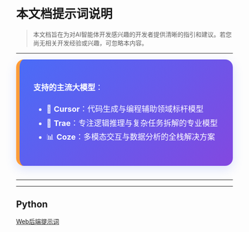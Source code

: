 # 本文档提示词说明
> 本文档旨在为对AI智能体开发感兴趣的开发者提供清晰的指引和建议。若您尚无相关开发经验或兴趣，可忽略本内容。
---


<div style="
    background: linear-gradient(135deg, #4a6cf7, #8348e0);
    padding: 2rem;
    border-radius: 18px;
    color: #fff;
    box-shadow: 0 8px 24px rgba(74, 108, 247, 0.18);
    border-left: 8px solid #ff9c38;
    font-size: 1.125rem;
    line-height: 1.8;
    margin-bottom: 2rem;
">

  **支持的主流大模型**：
  - 🚀 **Cursor**：代码生成与编程辅助领域标杆模型
  - 🧠 **Trae**：专注逻辑推理与复杂任务拆解的专业模型
  - 📊 **Coze**：多模态交互与数据分析的全栈解决方案
</div>

---



<div align="left">

---
## Python
[Web后端提示词](./Python/Webbackend/)
